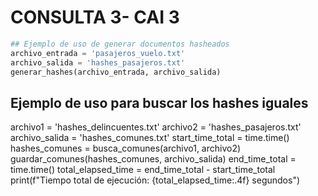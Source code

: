 # CONSULTA 3- CAI 3

```python
## Ejemplo de uso de generar documentos hasheados
archivo_entrada = 'pasajeros_vuelo.txt'
archivo_salida = 'hashes_pasajeros.txt'
generar_hashes(archivo_entrada, archivo_salida)
```

## Ejemplo de uso para buscar los hashes iguales
archivo1 = 'hashes_delincuentes.txt'
archivo2 = 'hashes_pasajeros.txt'
archivo_salida = 'hashes_comunes.txt'
start_time_total = time.time()
hashes_comunes = busca_comunes(archivo1, archivo2)
guardar_comunes(hashes_comunes, archivo_salida)
end_time_total = time.time()
total_elapsed_time = end_time_total - start_time_total
print(f"Tiempo total de ejecución: {total_elapsed_time:.4f} segundos")
